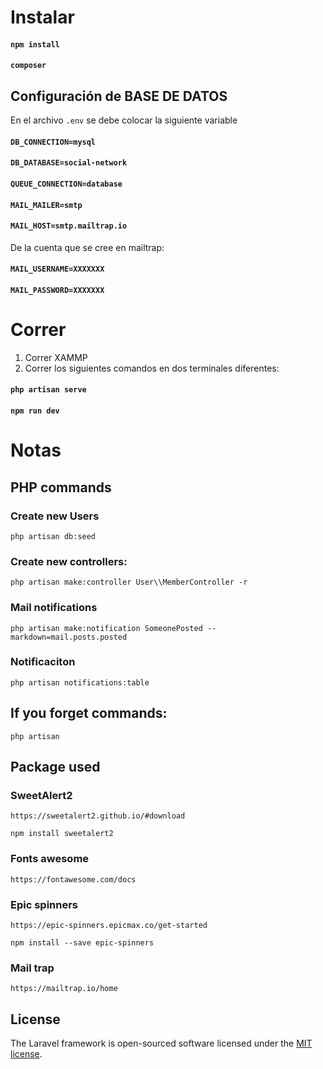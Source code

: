 # Instalar
#### `npm install`
#### `composer`

## Configuración de BASE DE DATOS
En el archivo `.env` se debe colocar la siguiente variable
#### `DB_CONNECTION=mysql`
#### `DB_DATABASE=social-network`
#### `QUEUE_CONNECTION=database`
#### `MAIL_MAILER=smtp`
#### `MAIL_HOST=smtp.mailtrap.io`

De la cuenta que se cree en mailtrap:
#### `MAIL_USERNAME=XXXXXXX`
#### `MAIL_PASSWORD=XXXXXXX`

# Correr

1. Correr XAMMP
2. Correr los siguientes comandos en dos terminales diferentes:
#### `php artisan serve`
#### `npm run dev`

# Notas
## PHP commands
### Create new Users
    php artisan db:seed

### Create new controllers:
    php artisan make:controller User\\MemberController -r

### Mail notifications
    php artisan make:notification SomeonePosted --markdown=mail.posts.posted

### Notificaciton
    php artisan notifications:table


## If you forget commands:
    php artisan
## Package used
### SweetAlert2
    https://sweetalert2.github.io/#download

    npm install sweetalert2
### Fonts awesome
    https://fontawesome.com/docs

### Epic spinners
    https://epic-spinners.epicmax.co/get-started

    npm install --save epic-spinners

### Mail trap
    https://mailtrap.io/home

## License

The Laravel framework is open-sourced software licensed under the [MIT license](https://opensource.org/licenses/MIT).

